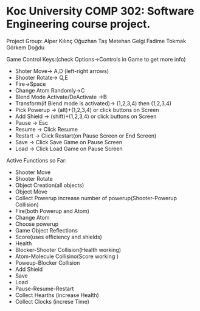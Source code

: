 # Koc University COMP 302: Software Engineering course project.

Project Group:
Alper Kılınç
Oğuzhan Taş
Metehan Gelgi
Fadime Tokmak
Görkem Doğdu

Game Control Keys:(check Options->Controls in Game to get more info)

* Shoter Move-> A,D (left-right arrows)
* Shooter Rotate-> Q,E
* Fire->Space
* Change Atom Randomly->C
* Blend Mode Activate/DeActivate ->B
* Transform(if Blend mode is activated)-> (1,2,3,4) then (1,2,3,4) 
* Pick Powerup -> (alt)+(1,2,3,4) or click buttons on Screen
* Add Shield -> (shift)+(1,2,3,4) or click buttons on Screen
* Pause -> Esc
* Resume -> Click Resume
* Restart -> Click Restart(on Pause Screen or End Screen)
* Save -> Click Save Game on Pause Screen
* Load -> Click Load Game on Pause Screen

Active Functions so Far: 

*  Shooter Move
*  Shooter Rotate
*  Object Creation(all objects)
*  Object Move
*  Collect Powerup increase number of powerup(Shooter-Powerup Collision)
*  Fire(both Powerup and Atom)
*  Change Atom
*  Choose powerup
*  Game Object Reflections
*  Score(uses efficiency and shields)
*  Health
*  Blocker-Shooter Collision(Health working)
*  Atom-Molecule Collisino(Score working )
*  Poweup-Blocker Collision
*  Add Shield
*  Save
*  Load
*  Pause-Resume-Restart
*  Collect Hearths (increase Health)
*  Collect Clocks (increse Time)
